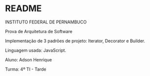 # README 

INSTITUTO FEDERAL DE PERNAMBUCO

Prova de Arquitetura de Software

Implementação de 3 padrões de projeto: Iterator, Decorator e Builder.

Linguagem usada: JavaScript.

Aluno: Adson Henrique

Turma: 4º TI - Tarde

